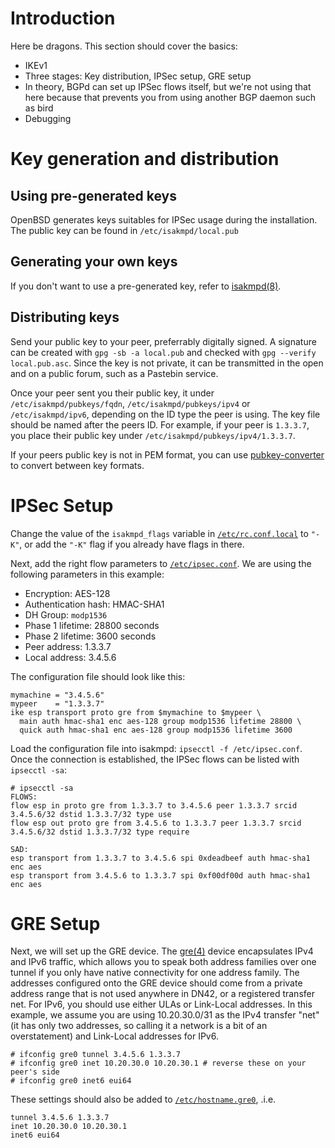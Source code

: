 # Introduction
Here be dragons. This section should cover the basics:
* IKEv1
* Three stages: Key distribution, IPSec setup, GRE setup
* In theory, BGPd can set up IPSec flows itself, but we're not using that here because that prevents you from using another BGP daemon such as bird
* Debugging

# Key generation and distribution
## Using pre-generated keys
OpenBSD generates keys suitables for IPSec usage during the installation. The public key can be found in `/etc/isakmpd/local.pub`

## Generating your own keys
If you don't want to use a pre-generated key, refer to [isakmpd(8)](http://man.openbsd.org/isakmpd.8#X.509_AUTHENTICATION).

## Distributing keys
Send your public key to your peer, preferrably digitally signed. A signature can be created with `gpg -sb -a local.pub` and checked with `gpg --verify local.pub.asc`. Since the key is not private, it can be transmitted in the open and on a public forum, such as a Pastebin service.

Once your peer sent you their public key, it under `/etc/isakmpd/pubkeys/fqdn`, `/etc/isakmpd/pubkeys/ipv4` or `/etc/isakmpd/ipv6`, depending on the ID type the peer is using. The key file should be named after the peers ID. For example, if your peer is `1.3.3.7`, you place their public key under `/etc/isakmpd/pubkeys/ipv4/1.3.3.7`.

If your peers public key is not in PEM format, you can use [pubkey-converter](https://dn42.us/git/user/ryan/pubkey-converter.git/plain/pubkey-converter.pl) to convert between key formats.

# IPSec Setup
Change the value of the `isakmpd_flags` variable in [`/etc/rc.conf.local`](http://man.openbsd.org/rc.conf.local.8) to `"-K"`, or add the `"-K"` flag if you already have flags in there.

Next, add the right flow parameters to [`/etc/ipsec.conf`](http://man.openbsd.org/ipsec.conf.5). We are using the following parameters in this example:

* Encryption: AES-128
* Authentication hash: HMAC-SHA1
* DH Group: `modp1536`
* Phase 1 lifetime: 28800 seconds
* Phase 2 lifetime: 3600 seconds
* Peer address: 1.3.3.7
* Local address: 3.4.5.6

The configuration file should look like this:

    mymachine = "3.4.5.6"
    mypeer    = "1.3.3.7"
    ike esp transport proto gre from $mymachine to $mypeer \
      main auth hmac-sha1 enc aes-128 group modp1536 lifetime 28800 \
      quick auth hmac-sha1 enc aes-128 group modp1536 lifetime 3600

Load the configuration file into isakmpd: `ipsecctl -f /etc/ipsec.conf`. Once the connection is established, the IPSec flows can be listed with `ipsecctl -sa`:

    # ipsecctl -sa
    FLOWS:
    flow esp in proto gre from 1.3.3.7 to 3.4.5.6 peer 1.3.3.7 srcid 3.4.5.6/32 dstid 1.3.3.7/32 type use
    flow esp out proto gre from 3.4.5.6 to 1.3.3.7 peer 1.3.3.7 srcid 3.4.5.6/32 dstid 1.3.3.7/32 type require
    
    SAD:
    esp transport from 1.3.3.7 to 3.4.5.6 spi 0xdeadbeef auth hmac-sha1 enc aes
    esp transport from 3.4.5.6 to 1.3.3.7 spi 0xf00df00d auth hmac-sha1 enc aes

# GRE Setup
Next, we will set up the GRE device. The [gre(4)](http://man.openbsd.org/gre.4) device encapsulates IPv4 and IPv6 traffic, which allows you to speak both address families over one tunnel if you only have native connectivity for one address family. The addresses configured onto the GRE device should come from a private address range that is not used anywhere in DN42, or a registered transfer net. For IPv6, you should use either ULAs or Link-Local addresses. In this example, we assume you are using 10.20.30.0/31 as the IPv4 transfer "net" (it has only two addresses, so calling it a network is a bit of an overstatement) and Link-Local addresses for IPv6.

    # ifconfig gre0 tunnel 3.4.5.6 1.3.3.7
    # ifconfig gre0 inet 10.20.30.0 10.20.30.1 # reverse these on your peer's side
    # ifconfig gre0 inet6 eui64

These settings should also be added to [`/etc/hostname.gre0`](http://man.openbsd.org/hostname.if.5), .i.e.

    tunnel 3.4.5.6 1.3.3.7
    inet 10.20.30.0 10.20.30.1
    inet6 eui64